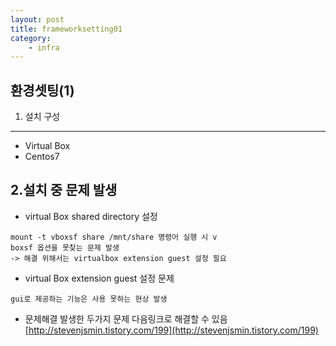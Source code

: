 ```yaml
---
layout: post
title: frameworksetting01
category:
    - infra
---
```


환경셋팅(1)
--- 
1. 설치 구성
---
- Virtual Box
- Centos7


2.설치 중 문제 발생 
---
- virtual Box shared directory 설정
```
mount -t vboxsf share /mnt/share 명령어 실행 시 v
boxsf 옵션을 못찾는 문제 발생
-> 해결 위해서는 virtualbox extension guest 설정 필요
```
- virtual Box extension guest 설정 문제
```
gui로 제공하는 기능은 사용 못하는 현상 발생
```
- 문제해결
발생한 두가지 문제 다음링크로 해결할 수 있음
[http://stevenjsmin.tistory.com/199](http://stevenjsmin.tistory.com/199)